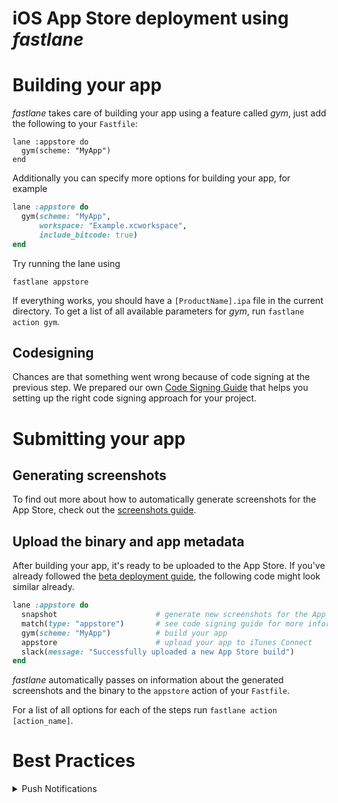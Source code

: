 # iOS App Store deployment using _fastlane_

# Building your app

_fastlane_ takes care of building your app using a feature called _gym_, just add the following to your `Fastfile`:

```
lane :appstore do
  gym(scheme: "MyApp")
end
```

Additionally you can specify more options for building your app, for example

```ruby
lane :appstore do
  gym(scheme: "MyApp",
      workspace: "Example.xcworkspace",
      include_bitcode: true)
end
```

Try running the lane using

```no-highlight
fastlane appstore
```

If everything works, you should have a `[ProductName].ipa` file in the current directory. To get a list of all available parameters for _gym_, run `fastlane action gym`.

## Codesigning

Chances are that something went wrong because of code signing at the previous step. We prepared our own [Code Signing Guide](/codesigning/GettingStarted) that helps you setting up the right code signing approach for your project.

# Submitting your app

## Generating screenshots

To find out more about how to automatically generate screenshots for the App Store, check out the [screenshots guide](screenshots.md).

## Upload the binary and app metadata

After building your app, it's ready to be uploaded to the App Store. If you've already followed the [beta deployment guide](beta-deployment.md), the following code might look similar already. 

```ruby
lane :appstore do
  snapshot                      # generate new screenshots for the App Store
  match(type: "appstore")       # see code signing guide for more information
  gym(scheme: "MyApp")          # build your app
  appstore                      # upload your app to iTunes Connect
  slack(message: "Successfully uploaded a new App Store build")
end
```

_fastlane_ automatically passes on information about the generated screenshots and the binary to the `appstore` action of your `Fastfile`.

For a list of all options for each of the steps run `fastlane action [action_name]`.

# Best Practices

<details>
<summary>Push Notifications</summary>

To make sure your latest push notification certificate is still valid during your submission process, add the following at the beginning of your lane:

```ruby
lane :appstore do
  pem
  ...
end
```

_pem_ will ensure your certificate is valid for at least another 2 weeks, and create a new one if it isn't.

If you don't have any push certificates already, _pem_ will create one for you and store locally in your project's directory. To get more information about the available options run `fastlane action pem`.

</details>


